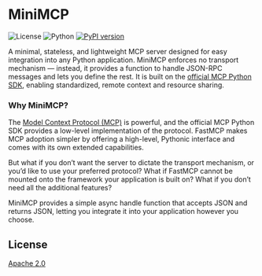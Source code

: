 # MiniMCP

![License](https://img.shields.io/badge/License-Apache%202.0-blue.svg)
![Python](https://img.shields.io/badge/python-3.10%2B-blue)
[![PyPI version](https://img.shields.io/pypi/v/minimcp.svg)](https://pypi.org/project/minimcp/)

A minimal, stateless, and lightweight MCP server designed for easy integration into any Python application. MiniMCP enforces no transport mechanism — instead, it provides a function to handle JSON-RPC messages and lets you define the rest. It is built on the [official MCP Python SDK](https://github.com/modelcontextprotocol/python-sdk), enabling standardized, remote context and resource sharing.


### Why MiniMCP?

The [Model Context Protocol (MCP)](https://modelcontextprotocol.io/) is powerful, and the official MCP Python SDK provides a low-level implementation of the protocol. FastMCP makes MCP adoption simpler by offering a high-level, Pythonic interface and comes with its own extended capabilities.

But what if you don’t want the server to dictate the transport mechanism, or you’d like to use your preferred protocol? What if FastMCP cannot be mounted onto the framework your application is built on? What if you don’t need all the additional features?

MiniMCP provides a simple async handle function that accepts JSON and returns JSON, letting you integrate it into your application however you choose.

## License
[Apache 2.0](./LICENSE)
